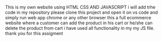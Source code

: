 This is my own website using HTML CSS AND JAVASCRIPT i will add trhe code in my repository please clone this project and open it on vs code and simply run web app chrome or any other browser this a full ecommerce website where a customer  can add the product in his cart or he/she can delete  the product from cart i have used all functionality in my my JS file.
thank you for this assigment 
